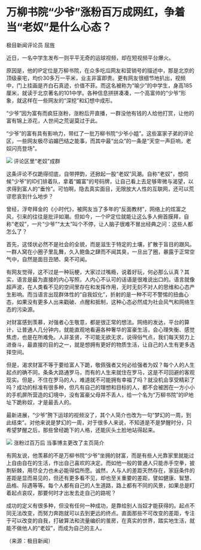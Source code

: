 # 万柳书院“少爷”涨粉百万成网红，争着当“老奴”是什么心态？

极目新闻评论员 屈旌

近日，一名中学生发布一则平平无奇的运球视频，却在短视频平台爆火。

原因是，他的IP定位是万柳书院，在众多吃瓜网友和营销号的描述中，那是北京的顶级豪宅，均价30多万一平米，业主非富即贵。更有网友很细节地扒出，视频中，门上挂画是齐白石真迹，价值不菲。而这名被称为“喻少”的中学生，身高185厘米，就读于北京著名的101中学。各种信息拼拼凑凑，一个高富帅的“少爷”形象，就这样在一些网友的“深挖”和幻想中成形。

“少爷”因为富有而疯狂涨粉，涨粉后开直播，一群没他有钱的人给他打赏，让他的富有锦上添花，人世间之荒诞莫过于此。

“少爷”的富有具有影响力，带红了一批万柳书院“少爷小姐”。这些富家子弟的评论区，一些网友极尽谄媚巴结之能事，而其中最“出众”的一条是“天空一声巨响，老奴闪亮登场”。

![](https://inews.gtimg.com/newsapp_bt/0/15593674658/1000)
评论区里“老奴”成群

这条评论不仅跪得彻底，自带押韵，还掀起一股“老奴”风潮。自称“老奴”，想伺候“少爷”的ID们排着队，拿着“媚富”的号码牌，让自己看上去足够卑微与渴望，以求得到富人的“垂怜”。可怕啊，隐去真实面目，无限放大人性的互联网，还可以荒谬悲哀到什么地步？

曾经，浮夸拜金的《小时代》，被网友当了多年的“反面教材”，网络上的炫富之风，引来的往往是批评如潮。但如今，一个IP定位就能让这么多人俯首膜拜，自称“老奴”，一片“少爷”“太太”叫个不停，让人脑子很难不冒出经典之问：这些人都怎么了？

首先，这怪状必然不是社会的全貌，而是滋生于特定的土壤，扩散于盲目的跟风。一群人窝在小圈子里乱舞，久入鲍鱼之肆而不闻其臭，一旦出了圈，暴露于正常空气中，自然是面目丑陋、臭不可闻。

有网友觉得，这不过是一种玩梗，大家过过嘴瘾，说着好玩，何必那么认真？其实，语言是最为直接的内心写照，人内心不认可的话语是很难说出口的。语言就像超声波，在人类看不见的空间里存在和发挥作用，无时无刻不对人的思维和心态产生影响。而当语言出现群体性的“自我奴化”，折射的是一种不可不警惕的扭曲心态，如果没有更多人出来戳破、点醒和抵制，这种心态必然成为社会风气和网络生态的污染源。

对财富感到羡慕，对强者心生敬意，都是很正常的想法。网络的发达，平台的算计，让普通人几分钟内，就能直观地看遍各种奢华的富豪生活，会心理失衡、感觉焦虑，也是在所难免。人非圣贤，不可能无欲无求，说得俗气点，我们每天努力上进奋斗，最直接的目的之一，就是想拥有更好的物质生活，让自己的人生有更多选择空间。

但是，渴求财富不等于要给富人下跪，敬佩强者又何必给强者为奴？每个人的人生起点的确不同，条条大路通罗马，而有的人生来就住在罗马，这是不可回避的客观现实。但是，不住在罗马的人，难道就不可能拥有幸福了吗？就没机会享受精彩了吗？成功的标准有很多种，但凡有自己的理想和目标的人，都不会被困在一方小小的手机屏所营造的幻境中，没有富豪父母并不丢人，给一个名为“万柳书院”的IP地址下跪称奴，才是最丢人的。

最新进展，“少爷”胯下运球的视频没了，其个人简介也改为一句“梦幻的一周，到此结束”。对他来说是梦幻的一周，对于很多人来说，不知道是不是梦醒时分，只希望梦醒之后，那些曾经跪下的人格，还能灰头土脸地站得起来。

![](https://inews.gtimg.com/newsapp_bt/0/15593674663/1000)
涨粉过百万后 当事博主更改了主页简介

有网友说，他羡慕的不是万柳书院“少爷”坐拥的财富，而是有些人光靠家里就能过上自由自在的生活，作出自己喜欢的决定。而如他一般的普通人只能赤手空拳，披荆斩棘，用尽全力也未必能得偿所愿。诚然，人与人的差距天然存在，家庭条件的差距是显而易见的，但还有更多看不见，却也至关重要的差距，譬如健康、智慧、品格、际遇等等。每个人都有自己的人生道路，路上都有不同的风景，如果总是盯着起点哀叹，那要何时才出发去走自己的路呢？

成功的定义有很多种，但没有任何一种成功，是靠给别人当奴才能获得的。起点不同无法改变，而努力奔跑就可以去到更远的终点。直面那些不可改变的差距，专注于可以改变的自我，打破算法和流量编织的茧房，在真实的世界，踏实地生活，就能不做他人的“老奴”，而成为自己的主人。

（来源：极目新闻）

